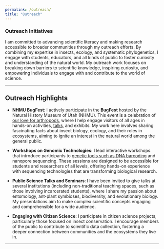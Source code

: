 ```yaml
---
permalink: /outreach/
title: "Outreach"
---
```


### Outreach Initiatives

I am committed to advancing scientific literacy and making research accessible to broader communities through my outreach efforts. By combining my expertise in insects, ecology, and systematic phylogenetics, I engage with students, educators, and all kinds of public to foster curiosity and understanding of the natural world.
My outreach work focuses on breaking down barriers to scientific knowledge, inspiring curiosity, and empowering individuals to engage with and contribute to the world of science.

---

## Outreach Highlights

- **NHMU BugFest**: I actively participate in the **BugFest** hosted by the Natural History Museum of Utah (NHMU). This event is a celebration of [our love for arthropods](https://nhmu.utah.edu/events/bugfest-2023-sunday/rodolfo-probst), where I help engage visitors of all ages in hands-on activities, [talks](https://bestlocalthings.com/ut/bugfest-2024-08-11-salt-lake-city), and exhibits. My work here involves sharing fascinating facts about insect biology, ecology, and their roles in ecosystems, aiming to ignite an interest in the natural world among the general public.

- **Workshops on Genomic Technologies**: I lead interactive workshops that introduce participants to [genetic tools such as DNA barcoding](https://nhmu.utah.edu/citizen-dna-barcode-network) and nanopore sequencing. These sessions are designed to be accessible for students and researchers of all levels, offering hands-on experience with sequencing technologies that are transforming biological research.

- **Public Science Talks and Seminars**: I have been invited to give talks at several institutions (including non-traditional teaching spaces, such as those involving incarcerated students), where I share my passion about entomology, ant-plant symbioses, biodiversity, and evolutionary biology. My presentations aim to make complex scientific concepts engaging and comprehensible for a wide audience.

- **Engaging with Citizen Science**: I participate in citizen science projects, particularly those focused on insect conservation. I encourage members of the public to contribute to scientific data collection, fostering a deeper connection between communities and the ecosystems they live in.


---

